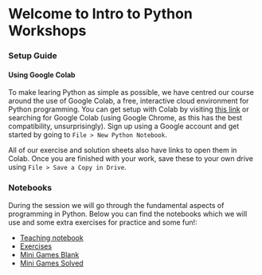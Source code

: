 # Welcome to Intro to Python Workshops

### Setup Guide

#### Using Google Colab

To make learing Python as simple as possible, we have centred our course around the use of Google Colab, a free, interactive cloud environment for Python programming. You can get setup with Colab by visiting [this link](https://colab.research.google.com/) or searching for Google Colab (using Google Chrome, as this has the best compatibility, unsurprisingly). Sign up using a Google account and get started by going to `File > New Python Notebook`. 

All of our exercise and solution sheets also have links to open them in Colab. Once you are finished with your work, save these to your own drive using `File > Save a Copy in Drive`.

### Notebooks
During the session we will go through the fundamental aspects of programming in Python. Below you can find the notebooks which we will use and some extra exercises for practice and some fun!:
- [Teaching notebook](https://colab.research.google.com/github/warwickdatasciencesociety/beginners-python/blob/intro_to_python_workshops/teaching.ipynb)
- [Exercises](https://colab.research.google.com/github/warwickdatasciencesociety/beginners-python/blob/intro_to_python_workshops/exercises.ipynb)
- [Mini Games Blank](https://colab.research.google.com/github/warwickdatasciencesociety/beginners-python/blob/intro_to_python_workshops/mini_games_blank.ipynb)
- [Mini Games Solved](https://colab.research.google.com/github/warwickdatasciencesociety/beginners-python/blob/intro_to_python_workshops/mini_games_filled.ipynb)

